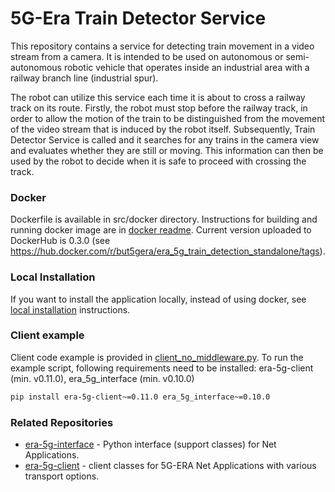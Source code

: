 
# 5G-Era Train Detector Service

This repository contains a service for detecting train movement in a video stream from a camera. It is intended to be used on autonomous or semi-autonomous robotic vehicle that operates inside an industrial area with a railway branch line (industrial spur). 

The robot can utilize this service each time it is about to cross a railway track on its route. Firstly, the robot must stop before the railway track, in order to allow the motion of the train to be distinguished from the movement of the video stream that is induced by the robot itself. Subsequently, Train Detector Service is called and it searches for any trains in the camera view and evaluates whether they are still or moving. This information can then be used by the robot to decide when it is safe to proceed with crossing the track.


### Docker 

Dockerfile is available in src/docker directory. Instructions for building and running docker image are in [docker readme](/src/docker/README.md). Current version uploaded to DockerHub is 0.3.0 (see https://hub.docker.com/r/but5gera/era_5g_train_detection_standalone/tags).


### Local Installation

If you want to install the application locally, instead of using docker, see [local installation](local_installation.md) instructions.


### Client example

Client code example is provided in [client_no_middleware.py](/examples/python/client_no_middleware.py). To run the example script, following requirements need to be installed: era-5g-client (min. v0.11.0), era_5g_interface (min. v0.10.0)

```bash
pip install era-5g-client~=0.11.0 era_5g_interface~=0.10.0
```
### Related Repositories

- [era-5g-interface](https://github.com/5G-ERA/era-5g-interface) - Python interface (support classes) for Net Applications.
- [era-5g-client](https://github.com/5G-ERA/era-5g-client) - client classes for 5G-ERA Net Applications with various transport options.

